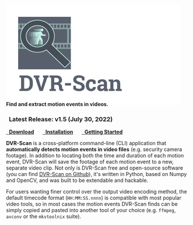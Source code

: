 <img alt="DVR-Scan Logo" src="img/dvr-scan-logo_small.png"/>
<h4 class="wy-text-info" style="margin-top:-1em;">Find and extract motion events in videos.</h4>

<div class="important">
<h3 class="wy-text-neutral"><span class="fa fa-info-circle wy-text-info"></span>&nbsp; Latest Release: <b>v1.5</b> (July 30, 2022)</h3>
<a href="download/" class="btn btn-info" style="margin-bottom:8px;" role="button"><span class="fa fa-download"></span>&nbsp; <b>Download</b></a> &nbsp;&nbsp;&nbsp;&nbsp; <a href="guide/installing/" class="btn btn-success" style="margin-bottom:8px;" role="button"><span class="fa fa-gear"></span>&nbsp; <b>Installation</b></a> &nbsp;&nbsp;&nbsp;&nbsp; <a href="guide/quickstart/" class="btn btn-warning" style="margin-bottom:8px;" role="button"><span class="fa fa-book"></span>&nbsp; <b>Getting Started</b></a>
</div>


**DVR-Scan** is a cross-platform command-line (CLI) application that **automatically detects motion events in video files** (e.g. security camera footage).  In addition to locating both the time and duration of each motion event, DVR-Scan will save the footage of each motion event to a new, separate video clip.  Not only is DVR-Scan free and open-source software (you can find [DVR-Scan on Github](https://github.com/Breakthrough/DVR-Scan)), it's written in Python, based on Numpy and OpenCV, and was built to be extendable and hackable.

For users wanting finer control over the output video encoding method, the default timecode format (`HH:MM:SS.nnnn`) is compatible with most popular video tools, so in most cases the motion events DVR-Scan finds can be simply copied and pasted into another tool of your choice (e.g. `ffmpeg`, `avconv` or the `mkvtoolnix` suite).
